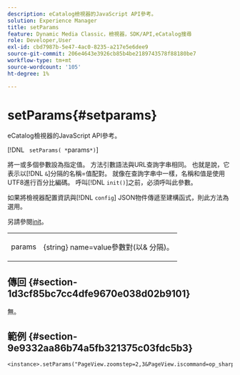 ```yaml
---
description: eCatalog檢視器的JavaScript API參考。
solution: Experience Manager
title: setParams
feature: Dynamic Media Classic，檢視器，SDK/API,eCatalog搜尋
role: Developer,User
exl-id: cbd7987b-5e47-4ac0-8235-a217e5e6dee9
source-git-commit: 206e4643e3926cb85b4be2189743578f88180be7
workflow-type: tm+mt
source-wordcount: '105'
ht-degree: 1%

---
```


# setParams{#setparams}

eCatalog檢視器的JavaScript API參考。

[!DNL ` setParams( *`params`*)`]

將一或多個參數設為指定值。 方法引數語法與URL查詢字串相同。 也就是說，它表示以[!DNL `&`]分隔的名稱=值配對。 就像在查詢字串中一樣，名稱和值是使用UTF8進行百分比編碼。 呼叫[!DNL `init()`]之前，必須呼叫此參數。

如果將檢視器配置資訊與[!DNL `config`] JSON物件傳遞至建構函式，則此方法為選用。

另請參閱[init](../../../c-html5-s7-aem-asset-viewers/c-html5-20-ecatalog-viewer-about/c-html5-20-ecatalog-viewer-javascriptapiref/r-html5-ecatalog-viewer-20-javascriptapiref-init.md#reference-aee94dd92a28410784f7a1792e28683b)。

<table id="table_896DFF34A68A403DB93A6D597461A573"> 
 <tbody> 
  <tr> 
   <td colname="col1"> <p> <span class="codeph"> <span class="varname"> params</span> </span> </p> </td> 
   <td colname="col2"> <p> <span class="codeph"> {string}</span> name=value參數對(以&amp; <span class="codeph"> 分隔)</span>。 </p> </td> 
  </tr> 
 </tbody> 
</table>

## 傳回 {#section-1d3cf85bc7cc4dfe9670e038d02b9101}

無。

## 範例 {#section-9e9332aa86b74a5fb321375c03fdc5b3}

```
<instance>.setParams("PageView.zoomstep=2,3&PageView.iscommand=op_sharpen%3d1")
```
